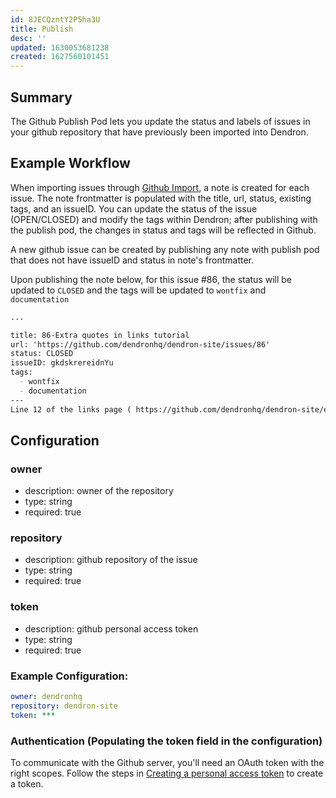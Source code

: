 ```yaml
---
id: 8JECQzntY2P5ha3U
title: Publish
desc: ''
updated: 1630053681238
created: 1627560101451
---
```


## Summary

The Github Publish Pod lets you update the status and labels of issues in your github repository that have previously been imported into Dendron.

## Example Workflow

When importing issues through [Github Import](https://wiki.dendron.so/notes/2H9FBzagX9wf4b0V0ADGG.html), a note is created for each issue. The note frontmatter is populated with the title, url, status, existing tags, and an issueID. You can update the status of the issue (OPEN/CLOSED) and modify the tags within Dendron; after publishing with the publish pod, the changes in status and tags will be reflected in Github.

A new github issue can be created by publishing any note with publish pod that does not have issueID and status in note's frontmatter.


Upon publishing the note below, for this issue #86, the status will be updated to `CLOSED` and the tags will be updated to `wontfix` and `documentation`

```md
...

title: 86-Extra quotes in links tutorial
url: 'https://github.com/dendronhq/dendron-site/issues/86'
status: CLOSED
issueID: gkdskrereidnYu
tags: 
  - wontfix
  - documentation
---
Line 12 of the links page ( https://github.com/dendronhq/dendron-site/edit/master/vault/dendron.tutorial.links.md ) has two consecutive back-quotes before the [[  that do not appear to be necessary. I am not sufficiently confident of this to submit a PR, however.
```
## Configuration

### owner
* description: owner of the repository
* type: string
* required: true

### repository
- description: github repository of the issue
- type: string
- required: true

### token
- description: github personal access token
- type: string
- required: true

### Example Configuration:
```yml
owner: dendronhq
repository: dendron-site
token: ***
```

### Authentication (Populating the token field in the configuration)

To communicate with the Github server, you'll need an OAuth token with the right scopes.
Follow the steps in [Creating a personal access token](https://docs.github.com/en/github/authenticating-to-github/keeping-your-account-and-data-secure/creating-a-personal-access-token) to create a token.